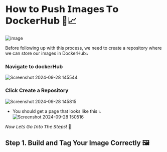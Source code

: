 # 𝗛𝗼𝘄 𝘁𝗼 𝗣𝘂𝘀𝗵 𝗜𝗺𝗮𝗴𝗲𝘀 𝗧𝗼 𝗗𝗼𝗰𝗸𝗲𝗿𝗛𝘂𝗯 🐳📈
![image](https://github.com/user-attachments/assets/caa96510-1739-421b-bd97-fdc4a23aee0b)

Before following up with this process, we need to create a repository where we can store our images in DockerHub⤵️

### Navigate to dockerHub
![Screenshot 2024-09-28 145544](https://github.com/user-attachments/assets/51b96686-b1cc-4aae-b168-1516a8c49db7)

### Click Create a Repository
![Screenshot 2024-09-28 145815](https://github.com/user-attachments/assets/62f49451-d813-4f5f-bf8c-1233a98fc555)

- You should get a page that looks like this ⤵️
  ![Screenshot 2024-09-28 150516](https://github.com/user-attachments/assets/4ef1bde0-e770-472c-b195-61d9391d5356)

𝘕𝘰𝘸 𝘓𝘦𝘵𝘴 𝘎𝘰 𝘐𝘯𝘵𝘰 𝘛𝘩𝘦 𝘚𝘵𝘦𝘱𝘴! 🚀

## Step 1. Build and Tag Your Image Correctly 🖼️

